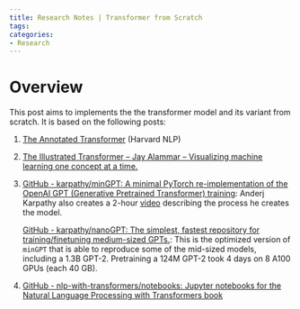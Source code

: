 ```yaml
---
title: Research Notes | Transformer from Scratch
tags: 
categories:
- Research
---
```


# Overview

This post aims to implements the the transformer model and its variant from scratch. It is based on the following posts:

1.   [The Annotated Transformer](https://nlp.seas.harvard.edu/annotated-transformer/) (Harvard NLP)

2.   [The Illustrated Transformer – Jay Alammar – Visualizing machine learning one concept at a time.](https://jalammar.github.io/illustrated-transformer/)

3.   [GitHub - karpathy/minGPT: A minimal PyTorch re-implementation of the OpenAI GPT (Generative Pretrained Transformer) training](https://github.com/karpathy/minGPT): Anderj Karpathy also creates a 2-hour [video](https://www.youtube.com/watch?v=kCc8FmEb1nY) describing the process he creates the model.

     [GitHub - karpathy/nanoGPT: The simplest, fastest repository for training/finetuning medium-sized GPTs.](https://github.com/karpathy/nanoGPT): This is the optimized version of `minGPT` that is able to reproduce some of the mid-sized models, including a 1.3B GPT-2. Pretraining a 124M GPT-2 took 4 days on 8 A100 GPUs (each 40 GB).

4.   [GitHub - nlp-with-transformers/notebooks: Jupyter notebooks for the Natural Language Processing with Transformers book](https://github.com/nlp-with-transformers/notebooks)